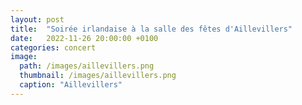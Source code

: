 ```yaml
---
layout: post
title:  "Soirée irlandaise à la salle des fêtes d'Aillevillers"
date:   2022-11-26 20:00:00 +0100
categories: concert
image: 
  path: /images/aillevillers.png
  thumbnail: /images/aillevillers.png
  caption: "Aillevillers"
---
```


